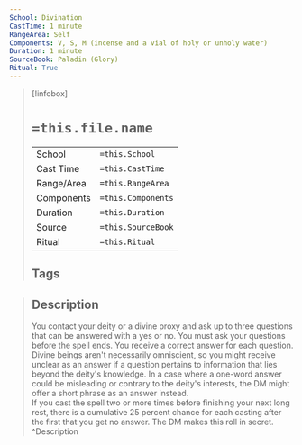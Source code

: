 ```yaml
---
School: Divination
CastTime: 1 minute
RangeArea: Self
Components: V, S, M (incense and a vial of holy or unholy water)
Duration: 1 minute
SourceBook: Paladin (Glory)
Ritual: True
---
```

> [!infobox]
>
> # `=this.file.name`
> |            |                    |
> | ---------- | ------------------ |
> | School     | `=this.School`     |
> | Cast Time  | `=this.CastTime`   |
> | Range/Area | `=this.RangeArea`  |
> | Components | `=this.Components` |
> | Duration   | `=this.Duration`   |
> | Source     | `=this.SourceBook` |
> | Ritual     | `=this.Ritual`     |
>## Tags
>

> ## Description
> You contact your deity or a divine proxy and ask up to three questions that can be answered with a yes or no. You must ask your questions before the spell ends. You receive a correct answer for each question.<br> Divine beings aren't necessarily omniscient, so you might receive unclear as an answer if a question pertains to information that lies beyond the deity's knowledge. In a case where a one-word answer could be misleading or contrary to the deity's interests, the DM might offer a short phrase as an answer instead.<br> If you cast the spell two or more times before finishing your next long rest, there is a cumulative 25 percent chance for each casting after the first that you get no answer. The DM makes this roll in secret. 
> ^Description